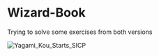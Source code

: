 # Wizard-Book
Trying to solve some exercises from both versions

![Yagami_Kou_Starts_SICP](https://github.com/e-rabello/Wizard-Book/assets/8457978/194c9a6c-f863-4afb-8fae-eea520b0f148)
